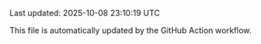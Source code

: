 Last updated: 2025-10-08 23:10:19 UTC

This file is automatically updated by the GitHub Action workflow.
